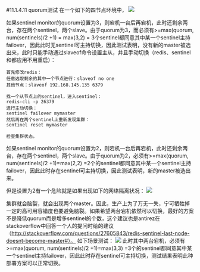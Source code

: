 #11.1.4.11	 quorum测试
在一个如下的四节点环境中，
![](https://raw.githubusercontent.com/gnuhpc/All-About-Redis/master/HAClusterArchPractice/ms/hatest27.png) 

如果sentinel monitor的quorum设置为3，则宕机一台后再宕机，此时还剩余两台，存在两个sentinel，两个slave。由于quorum为3，而必须有>=max(quorum, num(sentinels)/2 +1) = max(3,2) = 3个sentinel都同意其中某一个sentinel主持failover，因此此时无sentinel可主持切换，因此测试表明，没有新的master被选出来，此时只能手动通过slaveof命令设置主从，并且手动切换（redis、sentinel和都应用不用重启）：

	首先修改redis：
	任意选取剩余的其中一个节点进行：slaveof no one
	其他节点：slaveof 192.168.145.135 6379
	
	找一个从节点上的sentinel，进入sentinel：
	redis-cli -p 26379
	进行主动切换：
	sentinel failover mymaster
	然后再在两个sentinel上重新发现集群：
	sentinel reset mymaster

	检查集群状态。


如果sentinel monitor的quorum设置为2，则宕机一台后再宕机，此时还剩余两台，存在两个sentinel，两个slave。由于quorum为2，必须有>=max(quorum, num(sentinels)/2 +1)=max(2,2) =2个的sentinel都同意其中某一个sentinel主持failover，因此此时存在sentinel可主持切换，因此测试表明，新的master被选出来。

但是设置为2有一个危险就是如果出现如下的网络隔离状况：
![](https://raw.githubusercontent.com/gnuhpc/All-About-Redis/master/HAClusterArchPractice/ms/hatest28.png)
 
集群就会脑裂，就会出现两个master。因此，生产上为了万无一失，宁可牺牲掉一定的高可用容错度也要避免脑裂。如果希望两台宕机依然可以切换，最好的方案不是降低quorum而是增多sentinel的个数，这个建议也是antirez在stackoverflow中回答一个人的提问时给的建议（http://stackoverflow.com/questions/27605843/redis-sentinel-last-node-doesnt-become-master#）。
如下场景测试：
![](https://raw.githubusercontent.com/gnuhpc/All-About-Redis/master/HAClusterArchPractice/ms/hatest29.png) 
此时其中两台宕机，必须有>=max(quorum, num(sentinels)/2 +1)=max(3,3) =3个的sentinel都同意其中某一个sentinel主持failover，因此此时存在sentinel可主持切换，测试结果表明此种部署方案可以正常切换。
